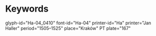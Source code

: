 # Keywords
glyph-id="Ha-04_0410"
font-id="Ha-04"
printer-id="Ha"
printer="Jan Haller"
period="1505–1525"
place="Kraków"
PT plate="167"
